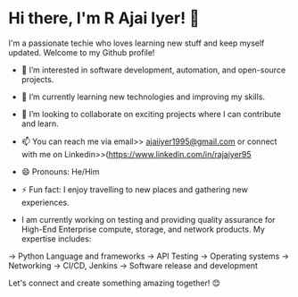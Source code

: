 # Hi there, I'm R Ajai Iyer! 👋

I'm a passionate techie who loves learning new stuff and keep myself updated. Welcome to my Github profile!

- 👀 I’m interested in software development, automation, and open-source projects.
- 🌱 I’m currently learning new technologies and improving my skills.
- 💞️ I’m looking to collaborate on exciting projects where I can contribute and learn.
- 📫 You can reach me via email>> ajaiiyer1995@gmail.com or connect with me on Linkedin>>(https://www.linkedin.com/in/rajaiyer95
- 😄 Pronouns: He/Him
- ⚡ Fun fact: I enjoy travelling to new places and gathering new experiences.

- I am currently working on testing and providing quality assurance for High-End Enterprise compute, storage, and network products. My expertise includes:


-> Python Language and frameworks
-> API Testing
-> Operating systems
-> Networking
-> CI/CD, Jenkins
-> Software release and development 

Let's connect and create something amazing together! 😊

<!---
ajaiiyer1995/ajaiiyer1995 is a ✨ special ✨ repository because its `README.md` (this file) appears on your GitHub profile.
You can click the Preview link to take a look at your changes.
--->
